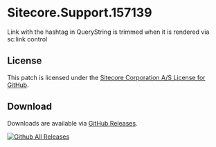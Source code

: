 # Sitecore.Support.157139
Link with the hashtag in QueryString is trimmed when it is rendered via sc:link control

## License  
This patch is licensed under the [Sitecore Corporation A/S License for GitHub](https://github.com/sitecoresupport/Sitecore.Support.157139/blob/master/LICENSE).  

## Download  
Downloads are available via [GitHub Releases](https://github.com/sitecoresupport/Sitecore.Support.157139/releases).  

[![Github All Releases](https://img.shields.io/github/downloads/SitecoreSupport/Sitecore.Support.157139/total.svg)](https://github.com/SitecoreSupport/Sitecore.Support.157139/releases)
